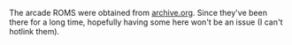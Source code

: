 The arcade ROMS were obtained from [archive.org](https://archive.org/details/MAME_0.209_ROMs_merged). Since they've been there for a long time, hopefully having some here won't be an issue (I can't hotlink them).
